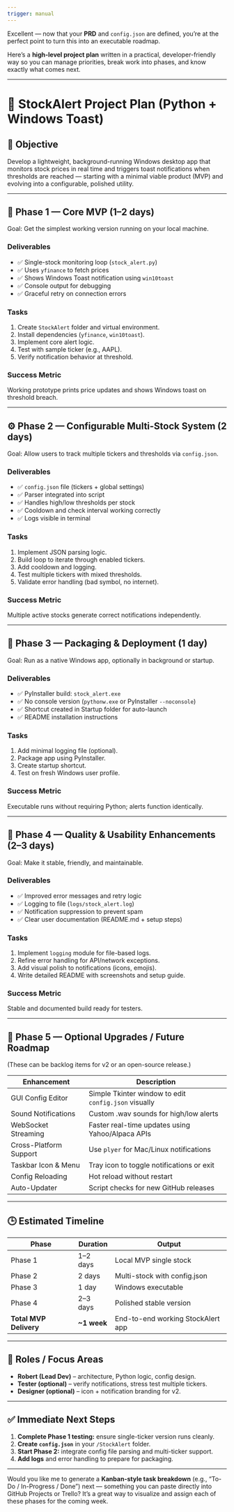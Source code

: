 ```yaml
---
trigger: manual
---
```


Excellent — now that your **PRD** and `config.json` are defined, you’re at the perfect point to turn this into an executable roadmap.

Here’s a **high-level project plan** written in a practical, developer-friendly way so you can manage priorities, break work into phases, and know exactly what comes next.

---

# 🧭 **StockAlert Project Plan (Python + Windows Toast)**

## 🎯 **Objective**

Develop a lightweight, background-running Windows desktop app that monitors stock prices in real time and triggers toast notifications when thresholds are reached — starting with a minimal viable product (MVP) and evolving into a configurable, polished utility.

---

## 🧩 **Phase 1 — Core MVP (1–2 days)**

Goal: Get the simplest working version running on your local machine.

### Deliverables

- ✅ Single-stock monitoring loop (`stock_alert.py`)
- ✅ Uses `yfinance` to fetch prices
- ✅ Shows Windows Toast notification using `win10toast`
- ✅ Console output for debugging
- ✅ Graceful retry on connection errors

### Tasks

1. Create `StockAlert` folder and virtual environment.
2. Install dependencies (`yfinance`, `win10toast`).
3. Implement core alert logic.
4. Test with sample ticker (e.g., AAPL).
5. Verify notification behavior at threshold.

### Success Metric

Working prototype prints price updates and shows Windows toast on threshold breach.

---

## ⚙️ **Phase 2 — Configurable Multi-Stock System (2 days)**

Goal: Allow users to track multiple tickers and thresholds via `config.json`.

### Deliverables

- ✅ `config.json` file (tickers + global settings)
- ✅ Parser integrated into script
- ✅ Handles high/low thresholds per stock
- ✅ Cooldown and check interval working correctly
- ✅ Logs visible in terminal

### Tasks

1. Implement JSON parsing logic.
2. Build loop to iterate through enabled tickers.
3. Add cooldown and logging.
4. Test multiple tickers with mixed thresholds.
5. Validate error handling (bad symbol, no internet).

### Success Metric

Multiple active stocks generate correct notifications independently.

---

## 🧱 **Phase 3 — Packaging & Deployment (1 day)**

Goal: Run as a native Windows app, optionally in background or startup.

### Deliverables

- ✅ PyInstaller build: `stock_alert.exe`
- ✅ No console version (`pythonw.exe` or PyInstaller `--noconsole`)
- ✅ Shortcut created in Startup folder for auto-launch
- ✅ README installation instructions

### Tasks

1. Add minimal logging file (optional).
2. Package app using PyInstaller.
3. Create startup shortcut.
4. Test on fresh Windows user profile.

### Success Metric

Executable runs without requiring Python; alerts function identically.

---

## 🧩 **Phase 4 — Quality & Usability Enhancements (2–3 days)**

Goal: Make it stable, friendly, and maintainable.

### Deliverables

- ✅ Improved error messages and retry logic
- ✅ Logging to file (`logs/stock_alert.log`)
- ✅ Notification suppression to prevent spam
- ✅ Clear user documentation (README.md + setup steps)

### Tasks

1. Implement `logging` module for file-based logs.
2. Refine error handling for API/network exceptions.
3. Add visual polish to notifications (icons, emojis).
4. Write detailed README with screenshots and setup guide.

### Success Metric

Stable and documented build ready for testers.

---

## 🌱 **Phase 5 — Optional Upgrades / Future Roadmap**

(These can be backlog items for v2 or an open-source release.)

| Enhancement            | Description                                          |
| ---------------------- | ---------------------------------------------------- |
| GUI Config Editor      | Simple Tkinter window to edit `config.json` visually |
| Sound Notifications    | Custom .wav sounds for high/low alerts               |
| WebSocket Streaming    | Faster real-time updates using Yahoo/Alpaca APIs     |
| Cross-Platform Support | Use `plyer` for Mac/Linux notifications              |
| Taskbar Icon & Menu    | Tray icon to toggle notifications or exit            |
| Config Reloading       | Hot reload without restart                           |
| Auto-Updater           | Script checks for new GitHub releases                |

---

## 🕒 **Estimated Timeline**

| Phase                  | Duration    | Output                            |
| ---------------------- | ----------- | --------------------------------- |
| Phase 1                | 1–2 days    | Local MVP single stock            |
| Phase 2                | 2 days      | Multi-stock with config.json      |
| Phase 3                | 1 day       | Windows executable                |
| Phase 4                | 2–3 days    | Polished stable version           |
| **Total MVP Delivery** | **~1 week** | End-to-end working StockAlert app |

---

## 🧩 **Roles / Focus Areas**

- **Robert (Lead Dev)** – architecture, Python logic, config design.
- **Tester (optional)** – verify notifications, stress test multiple tickers.
- **Designer (optional)** – icon + notification branding for v2.

---

## ✅ **Immediate Next Steps**

1. **Complete Phase 1 testing:** ensure single-ticker version runs cleanly.
2. **Create `config.json`** in your `/StockAlert` folder.
3. **Start Phase 2:** integrate config file parsing and multi-ticker support.
4. **Add logs** and error handling to prepare for packaging.

---

Would you like me to generate a **Kanban-style task breakdown** (e.g., “To-Do / In-Progress / Done”) next — something you can paste directly into GitHub Projects or Trello?
It’s a great way to visualize and assign each of these phases for the coming week.
